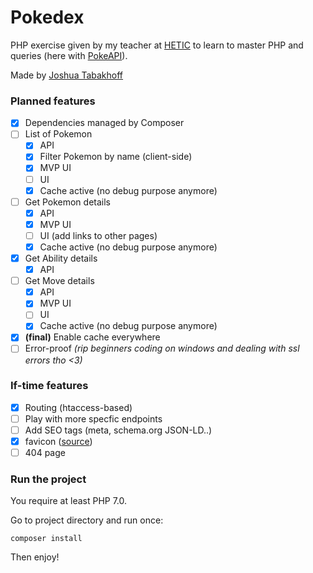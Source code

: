 # Pokedex

PHP exercise given by my teacher at [HETIC](https://hetic.net) to learn to master PHP and queries (here with [PokeAPI](https://pokeapi.co)).

Made by [Joshua Tabakhoff](https://twitter.com/joshtab_)

### Planned features

- [x] Dependencies managed by Composer
- [ ] List of Pokemon
	- [x] API
	- [x] Filter Pokemon by name (client-side)
	- [x] MVP UI
	- [ ] UI
	- [x] Cache active (no debug purpose anymore)
- [ ] Get Pokemon details
	- [x] API
	- [x] MVP UI
	- [ ] UI (add links to other pages)
	- [x] Cache active (no debug purpose anymore)
- [x] Get Ability details
	- [x] API
- [ ] Get Move details
	- [x] API
	- [x] MVP UI
	- [ ] UI
	- [x] Cache active (no debug purpose anymore)
- [x] **(final)** Enable cache everywhere
- [ ] Error-proof *(rip beginners coding on windows and dealing with ssl errors tho <3)*

### If-time features

- [x] Routing (htaccess-based)
- [ ] Play with more specfic endpoints
- [ ] Add SEO tags (meta, schema.org JSON-LD..)
- [x] favicon ([source](https://www.favicon.cc/?action=icon&file_id=931450))
- [ ] 404 page

### Run the project

You require at least PHP 7.0.

Go to project directory and run once:

```composer install```

Then enjoy!
